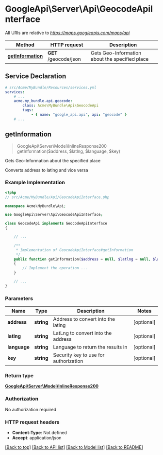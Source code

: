 # GoogleApi\Server\Api\GeocodeApiInterface

All URIs are relative to *https://maps.googleapis.com/maps/api*

Method | HTTP request | Description
------------- | ------------- | -------------
[**getInformation**](GeocodeApiInterface.md#getInformation) | **GET** /geocode/json | Gets Geo-Information about the specified place


## Service Declaration
```yaml
# src/Acme/MyBundle/Resources/services.yml
services:
    # ...
    acme.my_bundle.api.geocode:
        class: Acme\MyBundle\Api\GeocodeApi
        tags:
            - { name: "google_api.api", api: "geocode" }
    # ...
```

## **getInformation**
> GoogleApi\Server\Model\InlineResponse200 getInformation($address, $latlng, $language, $key)

Gets Geo-Information about the specified place

Converts address to latlng and vice versa

### Example Implementation
```php
<?php
// src/Acme/MyBundle/Api/GeocodeApiInterface.php

namespace Acme\MyBundle\Api;

use GoogleApi\Server\Api\GeocodeApiInterface;

class GeocodeApi implements GeocodeApiInterface
{

    // ...

    /**
     * Implementation of GeocodeApiInterface#getInformation
     */
    public function getInformation($address = null, $latlng = null, $language = null, $key = null)
    {
        // Implement the operation ...
    }

    // ...
}
```

### Parameters

Name | Type | Description  | Notes
------------- | ------------- | ------------- | -------------
 **address** | **string**| Address to convert into the latlng | [optional]
 **latlng** | **string**| LatLng to convert into the address | [optional]
 **language** | **string**| Language to return the results in | [optional]
 **key** | **string**| Security key to use for authorization | [optional]

### Return type

[**GoogleApi\Server\Model\InlineResponse200**](../Model/InlineResponse200.md)

### Authorization

No authorization required

### HTTP request headers

 - **Content-Type**: Not defined
 - **Accept**: application/json

[[Back to top]](#) [[Back to API list]](../../README.md#documentation-for-api-endpoints) [[Back to Model list]](../../README.md#documentation-for-models) [[Back to README]](../../README.md)

